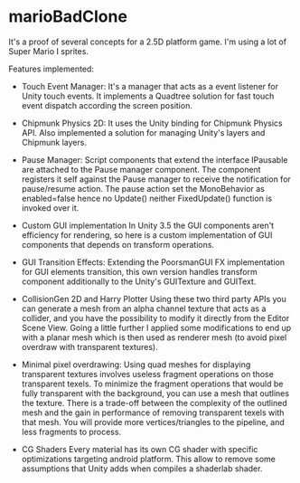 marioBadClone
=============

It's a proof of several concepts for a 2.5D platform game. I'm using a lot of Super Mario I sprites.

Features implemented:

- Touch Event Manager:
	It's a manager that acts as a event listener for Unity touch events. 
	It implements a Quadtree solution for fast touch event dispatch according the screen position.
	
- Chipmunk Physics 2D:
	It uses the Unity binding for Chipmunk Physics API.
	Also implemented a solution for managing Unity's layers and Chipmunk layers.
	
- Pause Manager:
	Script components that extend the interface IPausable are attached to the Pause manager component.
	The component registers it self against the Pause manager to receive the notification for pause/resume action.
	The pause action set the MonoBehavior as enabled=false hence no Update() neither FixedUpdate() function is invoked over it.

- Custom GUI implementation
	In Unity 3.5 the GUI components aren't efficiency for rendering, so here is a custom implementation of GUI components that depends on transform operations.
	
- GUI Transition Effects:
	Extending the PoorsmanGUI FX implementation for GUI elements transition, this own version handles transform component additionally to the Unity's GUITexture and GUIText.
	
- CollisionGen 2D and Harry Plotter
	Using these two third party APIs you can generate a mesh from an alpha channel texture that acts as a collider, and you have the possibility to modify it directly from the Editor Scene View.
	Going a little further I applied some modifications to end up with a planar mesh which is then used as renderer mesh (to avoid pixel overdraw with transparent textures).
	
- Minimal pixel overdrawing:
	Using quad meshes for displaying transparent textures involves useless fragment operations on those transparent texels.
	To minimize the fragment operations that would be fully transparent with the background, you can use a mesh that outlines the texture.
	There is a trade-off between the complexity of the outlined mesh and the gain in performance of removing transparent texels with that mesh.
	You will provide more vertices/triangles to the pipeline, and less fragments to process.
	
- CG Shaders
	Every material has its own CG shader with specific optimizations targeting android platform. This allow to remove some assumptions that Unity adds when compiles a shaderlab shader.
